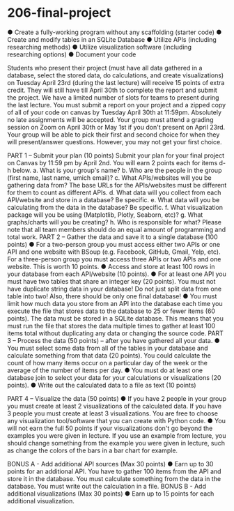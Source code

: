 # 206-final-project
● Create a fully-working program without any scaffolding (starter code)
● Create and modify tables in an SQLite Database
● Utilize APIs (including researching methods)
● Utilize visualization software (including researching options)
● Document your code

Students who present their project (must have all data gathered in a database, select the
stored data, do calculations, and create visualizations) on Tuesday April 23rd (during the
last lecture) will receive 15 points of extra credit. They will still have till April 30th to
complete the report and submit the project. We have a limited number of slots for teams
to present during the last lecture.
You must submit a report on your project and a zipped copy of all of your code on
canvas by Tuesday April 30th at 11:59pm. Absolutely no late assignments will be
accepted.
Your group must attend a grading session on Zoom on April 30th or May 1st if you
don't present on April 23rd. Your group will be able to pick their first and second
choice for when they will present/answer questions. However, you may not get your
first choice.

PART 1 – Submit your plan (10 points)
Submit your plan for your final project on Canvas by 11:59 pm by April 2nd. You will
earn 2 points each for items d-h below.
a. What is your group's name?
b. Who are the people in the group (first name, last name, umich email)?
c. What APIs/websites will you be gathering data from? The base URLs for the
APIs/websites must be different for them to count as different APIs.
d. What data will you collect from each API/website and store in a database? Be
specific.
e. What data will you be calculating from the data in the database? Be specific.
f. What visualization package will you be using (Matplotlib, Plotly, Seaborn, etc)?
g. What graphs/charts will you be creating?
h. Who is responsible for what? Please note that all team members should do an
equal amount of programming and total work.
PART 2 – Gather the data and save it to a single database (100 points)
● For a two-person group you must access either two APIs or one API and one website with
BSoup (e.g. Facebook, GitHub, Gmail, Yelp, etc). For a three-person group you must
access three APIs or two APIs and one website. This is worth 10 points.
● Access and store at least 100 rows in your database from each API/website (10 points).
● For at least one API you must have two tables that share an integer key (20 points). You
must not have duplicate string data in your database! Do not just split data from
one table into two! Also, there should be only one final database!
● You must limit how much data you store from an API into the database each time you
execute the file that stores data to the database to 25 or fewer items (60 points). The data
must be stored in a SQLite database. This means that you must run the file that stores the
data multiple times to gather at least 100 items total without duplicating any data or
changing the source code.
PART 3 – Process the data (50 points) – after you have gathered all your data.
● You must select some data from all of the tables in your database and calculate
something from that data (20 points). You could calculate the count of how many items
occur on a particular day of the week or the average of the number of items per day.
● You must do at least one database join to select your data for your calculations or visualizations (20 points).
● Write out the calculated data to a file as text (10 points)

PART 4 – Visualize the data (50 points)
● If you have 2 people in your group you must create at least 2 visualizations of the
calculated data. If you have 3 people you must create at least 3 visualizations. You are
free to choose any visualization tool/software that you can create with Python code.
● You will not earn the full 50 points if your visualizations don't go beyond the examples
you were given in lecture. If you use an example from lecture, you should change
something from the example you were given in lecture, such as change the colors of the
bars in a bar chart for example.

BONUS A - Add additional API sources (Max 30 points)
● Earn up to 30 points for an additional API. You have to gather 100 items from the API
and store it in the database. You must calculate something from the data in the database.
You must write out the calculation in a file.
BONUS B - Add additional visualizations (Max 30 points)
● Earn up to 15 points for each additional visualization.